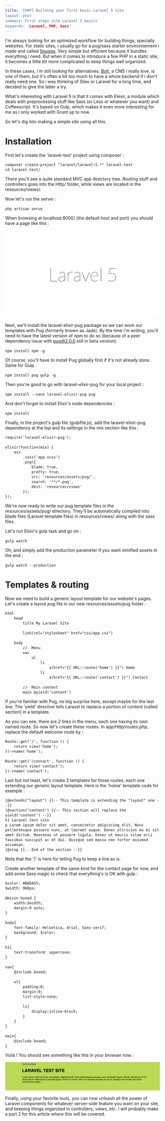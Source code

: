 ```yaml
--- 
title: '[PHP] Building your first basic Laravel 5 site
layout: post
summary: First steps into Laravel 5 basics
keywords: 'Laravel, PHP, Sass'
---
```


I'm always looking for an optimized workflow for building things, specially websites. For static sites, i usually go for a pug/sass starter environnement i made and called [Spuggs](https://github.com/tameroski/Spugss). Very simple but efficient because it bundles everything i need.
But when it comes to introduce a few PHP in a static site, it becomes a little bit more complicated to keep things well organized.

In these cases, i'm still looking for alternatives. [Bolt](http://bolt.cm), a CMS i really love, is one of them, but it's often a bit too much to have a whole backend if i don't really need one. So i was thinking of Silex or Laravel for a long time, and decided to give the latter a try.

What's interesting with Laravel 5 is that it comes with Elexir, a module which deals with preprocessing stuff like Sass (or Less or whatever you want) and Coffeescript. It's based on Gulp, which makes it even more interesting for me as i only worked with Grunt up to now.

So let's dig into making a simple site using all this.

# Installation

First let's create the 'laravel-test' project using composer :

```
composer create-project "laravel/laravel:5.*" laravel-test
cd laravel-test/
```

There you'll see a quite standard MVC app directory tree. Routing stuff and controllers goes into the Http/ folder, while views are located in the resources/views/.

Now let's run the server :

`php artisan serve`

When browsing at localhost:8000/ (the default host and port) you should have a page like this : 

![Laravel starting screen](/assets/images/posts/starting-screen.png)

Next, we'll install the laravel-elixir-pug package so we can work our templates with Pug (formerly known as Jade). By the time i'm writing, you'll need to have the latest version of npm to do so (because of a peer dependency issue with pug@2.0.0 still in beta version). 

`npm install npm -g`

Of course, you'll have to install Pug globally first if it's not already done. Same for Gulp.

`npm install pug gulp -g`

Then you're good to go with laravel-elixir-pug for your local project : 

`npm install --save laravel-elixir-pug pug`

And don't forget to install Elixir's node dependencies :

`npm install`

Finally, in the project's gulp file (gulpfile.js), add the laravel-elixir-pug dependency at the top and its settings in the mix section like this : 

```
require('laravel-elixir-pug');

elixir(function(mix) {
    mix
	    .sass('app.scss')
	    .pug({
            blade: true,
            pretty: true,
            src: 'resources/assets/pug/',
            search: '**/*.pug',
            dest: 'resources/views'
	    });
});
```

We're now ready to write our pug template files in the resources/assets/pug/ directory. They'll be automatically compiled into blade files (Laravel template files) in resources/views/ along with the sass files.

Let's run Elixir's gulp task and go on :

`gulp watch`

Oh, and simply add the production parameter if you want minified assets in the end : 

`gulp watch --production`

# Templates & routing

Now we need to build a generic layout template for our website's pages. Let's create a layout.pug file in our new resources/assets/pug folder :

```
html
	head
		title My Laravel Site

		link(rel="stylesheet" href="css/app.css")

	body
		//- Menu
		nav
			ul
				li
					a(href="{{ URL::route('home') }}") Home
				li
					a(href="{{ URL::route('contact') }}") Contact

		//- Main content
		main @yield('content')
```

If you're familiar with Pug, no big surprise here, except maybe for the last line. The 'yield' directive tells Laravel to replace a portion of content (called section) in a template.

As you can see, there are 2 links in the menu, each one having its own named route. So now let's create these routes. In app/Http/routes.php, replace the default welcome route by : 

```
Route::get('/', function () {
    return view('home');
})->name('home');

Route::get('/contact', function () {
    return view('contact');
})->name('contact');
```

Last but not least, let's create 2 templates for those routes, each one extending our generic layout template. Here is the 'home' template code for exemple : 

```
|@extends("layout") {{-- This template is extending the "layout" one --}}
|@section("content") {{-- This section will replace the yield('content') --}}
h1 Laravel test site
p Lorem ipsum dolor sit amet, consectetur adipiscing elit. Nunc pellentesque posuere nunc, at laoreet augue. Donec ultricies eu mi sit amet dictum. Maecenas ut posuere ligula. Donec ut mauris vitae orci faucibus suscipit ac et dui. Quisque sed massa non tortor euismod accumsan.
|@stop {{-- End of the section --}}
```

Note that the '|' is here for telling Pug to keep a line as is. 

Create another template of the same kind for the contact page for now, and add some Sass magic to check that everything's is OK with gulp : 

```
$color: #BADA55;
$width: 960px;

@mixin boxed {
	width:$width;
	margin:0 auto;
}

body{
	font-family: Helvetica, Arial, Sans-serif;
	background: $color;
}

h1{
	text-transform: uppercase;
}

nav{
	@include boxed;

	ul{
		padding:0;
		margin:0;
		list-style:none;

		li{
			display:inline-block;
		}
	}
}

main{
	@include boxed;
}
```

Voilà ! You should see something like this in your browser now : 

![Voilà!](/assets/images/posts/voila.png)

Finally, using your favorite tools, you can now unleash all the power of Laravel components for whatever server-side feature you want on your site, and keeping things organized in controllers, views, etc. I will probably make a part 2 for this article where this will be covered.
